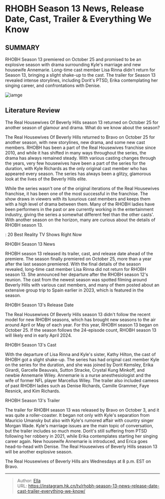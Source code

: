 # RHOBH Season 13 News, Release Date, Cast, Trailer &amp; Everything We Know


## SUMMARY 



  RHOBH Season 13 premiered on October 25 and promised to be an explosive season with drama surrounding Kyle&#39;s marriage and new housewife Annemarie.   Long-time cast member Lisa Rinna didn&#39;t return for Season 13, bringing a slight shake-up to the cast.   The trailer for Season 13 revealed intense storylines, including Dorit&#39;s PTSD, Erika contemplating her singing career, and confrontations with Denise.  

![iamge](https://static1.srcdn.com/wordpress/wp-content/uploads/2023/11/rhobh-season-13_-news-release-date-cast-trailer-everything-we-know.jpg)

## Literature Review
The Real Housewives Of Beverly Hills season 13 returned on October 25 for another season of glamour and drama. What do we know about the season?




The Real Housewives Of Beverly Hills returned to Bravo on October 25 for another season, with new storylines, new drama, and some new cast members. RHOBH has been a part of the Real Housewives franchise since 2010, and while it has shifted in many ways throughout the series, the drama has always remained steady. With various casting changes through the years, very few housewives have been a part of the series for the duration, with Kyle Richards as the only original cast member who has appeared every season. The series has always been a glitzy, glamorous look at the lives of the Beverly Hills elite.




While the series wasn&#39;t one of the original iterations of the Real Housewives franchise, it has been one of the most successful in the franchise. The show draws in viewers with its luxurious cast members and keeps them with a high level of drama between them. Many of the RHOBH ladies have been performers in the past or are currently working in the entertainment industry, giving the series a somewhat different feel than the other casts&#39;. With another season on the horizon, many are curious about the details of RHOBH season 13.

 : 20 Best Reality TV Shows Right Now


 RHOBH Season 13 News 
          

RHOBH season 13 released its trailer, cast, and release date ahead of the premiere. The season finally premiered on October 25, more than a year after the last season premiered. With the final details of the season revealed, long-time cast member Lisa Rinna did not return for RHOBH season 13. She announced her departure after the RHOBH season 12&#39;s reunion. The cast from the newest season was spotted filming around Beverly Hills with various cast members, and many of them posted about an extensive group trip to Spain earlier in 2023, which is featured in the season.






 RHOBH Season 13&#39;s Release Date 
          

The Real Housewives Of Beverly Hills season 13 didn&#39;t follow the recent model for new RHOBH seasons, which has brought new seasons to the air around April or May of each year. For this year, RHOBH season 13 began on October 25. If the season follows the 24-episode count, RHOBH season 13 will likely end in early April 2024.



 RHOBH Season 13&#39;s Cast 
          

With the departure of Lisa Rinna and Kyle&#39;s sister, Kathy Hilton, the cast of RHOBH got a slight shake-up. The series has had original cast member Kyle on the series for the duration, and she was joined by Dorit Kemsley, Erika Girardi, Garcelle Beauvais, Sutton Stracke, Crystal Kung Minkoff, and newbie Annemarie Wiley. Annemarie is a nurse anesthesiologist and the wife of former NFL player Marcellus Wiley. The trailer also included cameos of past RHOBH ladies such as Denise Richards, Camille Grammer, Faye Resnick, and Kim Richards.






 RHOBH Season 13&#39;s Trailer 

 

The trailer for RHOBH season 13 was released by Bravo on October 3, and it was quite a roller-coaster. It began not only with Kyle&#39;s separation from Mauricio Umansky but also with Kyle&#39;s rumored affair with country singer Morgan Wade. Kyle&#39;s marriage issues are the main topic of conversation, but the trailer includes so much more. Dorit&#39;s still suffering from PTSD following her robbery in 2021, while Erika contemplates starting her singing career again. New housewife Annemarie is introduced, and Erica goes head-to-head with Denise. The Real Housewives of Beverly Hills season 13 will be another explosive season.



The Real Housewives of Beverly Hills airs Wednesdays at 8 p.m. EST on Bravo. 









---

> Author: [Ella](https://instagram.hk.cn/)  
> URL: https://instagram.hk.cn/tv/rhobh-season-13-news-release-date-cast-trailer-everything-we-know/  

